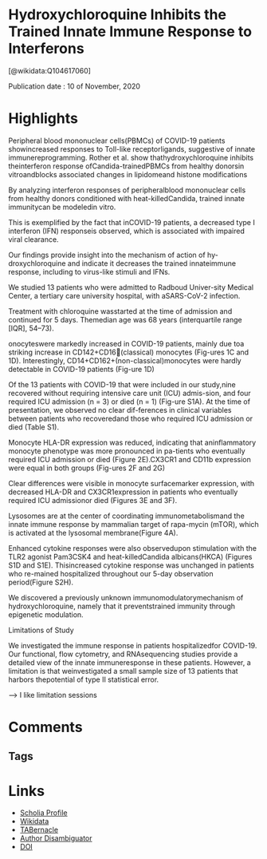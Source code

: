 
Hydroxychloroquine Inhibits the Trained Innate Immune Response to Interferons
=============================================================================
  
  [@wikidata:Q104617060]  
  
Publication date : 10 of November, 2020  

# Highlights

Peripheral blood mononuclear cells(PBMCs) of COVID-19 patients showincreased responses to Toll-like receptorligands, suggestive of innate immunereprogramming. Rother et al. show thathydroxychloroquine inhibits theinterferon response ofCandida-trainedPBMCs from healthy donorsin vitroandblocks associated changes in lipidomeand histone modifications

By analyzing interferon responses of peripheralblood mononuclear cells from healthy donors conditioned with heat-killedCandida, trained innate immunitycan be modeledin vitro.

This is exemplified by the fact that inCOVID-19 patients, a decreased type I interferon (IFN) responseis observed, which is associated with impaired viral clearance.

Our findings provide insight into the mechanism of action of hy-droxychloroquine and indicate it decreases the trained innateimmune response, including to virus-like stimuli and IFNs.

We studied 13 patients who were admitted to Radboud Univer-sity Medical Center, a tertiary care university hospital, with aSARS-CoV-2 infection. 

Treatment with chloroquine wasstarted at the time of admission and continued for 5 days. Themedian age was 68 years (interquartile range [IQR], 54–73).

onocyteswere markedly increased in COVID-19 patients, mainly due toa striking increase in CD142+CD16(classical) monocytes (Fig-ures 1C and 1D). Interestingly, CD14+CD162+(non-classical)monocytes were hardly detectable in COVID-19 patients (Fig-ure 1D)

Of the 13 patients with COVID-19 that were included in our study,nine recovered without requiring intensive care unit (ICU) admis-sion, and four required ICU admission (n = 3) or died (n = 1) (Fig-ure S1A). At the time of presentation, we observed no clear dif-ferences in clinical variables between patients who recoveredand those who required ICU admission or died (Table S1).

Monocyte HLA-DR expression was reduced, indicating that aninflammatory monocyte phenotype was more pronounced in pa-tients who eventually required ICU admission or died (Figure 2E).CX3CR1 and CD11b expression were equal in both groups (Fig-ures 2F and 2G)

Clear differences were visible in monocyte surfacemarker expression, with decreased HLA-DR and CX3CR1expression in patients who eventually required ICU admissionor died (Figures 3E and 3F).

Lysosomes are at the center of coordinating immunometabolismand the innate immune response by mammalian target of rapa-mycin (mTOR), which is activated at the lysosomal membrane(Figure 4A).

Enhanced cytokine responses were also observedupon stimulation with the TLR2 agonist Pam3CSK4 and heat-killedCandida albicans(HKCA) (Figures S1D and S1E). Thisincreased cytokine response was unchanged in patients who re-mained hospitalized throughout our 5-day observation period(Figure S2H).

We discovered a previously unknown immunomodulatorymechanism of hydroxychloroquine, namely that it preventstrained immunity through epigenetic modulation.

Limitations of Study

We investigated the immune response in patients hospitalizedfor COVID-19. Our functional, flow cytometry, and RNAsequencing studies provide a detailed view of the innate immuneresponse in these patients. However, a limitation is that weinvestigated a small sample size of 13 patients that harbors thepotential of type II statistical error. 

--> I like limitation sessions
# Comments

## Tags

# Links
  
 * [Scholia Profile](https://scholia.toolforge.org/work/Q104617060)  
 * [Wikidata](https://www.wikidata.org/wiki/Q104617060)  
 * [TABernacle](https://tabernacle.toolforge.org/?#/tab/manual/Q104617060/P921%3BP4510)  
 * [Author Disambiguator](https://author-disambiguator.toolforge.org/work_item_oauth.php?id=Q104617060&batch_id=&match=1&author_list_id=&doit=Get+author+links+for+work)  
 * [DOI](https://doi.org/10.1016/J.XCRM.2020.100146)  
